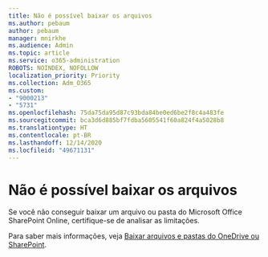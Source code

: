 ```yaml
---
title: Não é possível baixar os arquivos
ms.author: pebaum
author: pebaum
manager: mnirkhe
ms.audience: Admin
ms.topic: article
ms.service: o365-administration
ROBOTS: NOINDEX, NOFOLLOW
localization_priority: Priority
ms.collection: Adm_O365
ms.custom:
- "9000213"
- "5731"
ms.openlocfilehash: 75da75da95d87c93bda84be0ed6be2f8c4a483fe
ms.sourcegitcommit: bca3d6d885bf7fdba5605541f60a824f4a5028b8
ms.translationtype: HT
ms.contentlocale: pt-BR
ms.lasthandoff: 12/14/2020
ms.locfileid: "49671131"
---
```

# <a name="unable-to-download-files"></a>Não é possível baixar os arquivos

Se você não conseguir baixar um arquivo ou pasta do Microsoft Office SharePoint Online, certifique-se de analisar as limitações.

Para saber mais informações, veja [Baixar arquivos e pastas do OneDrive ou SharePoint](https://support.office.com/article/download-files-and-folders-from-onedrive-or-sharepoint-5c7397b7-19c7-4893-84fe-d02e8fa5df05).
